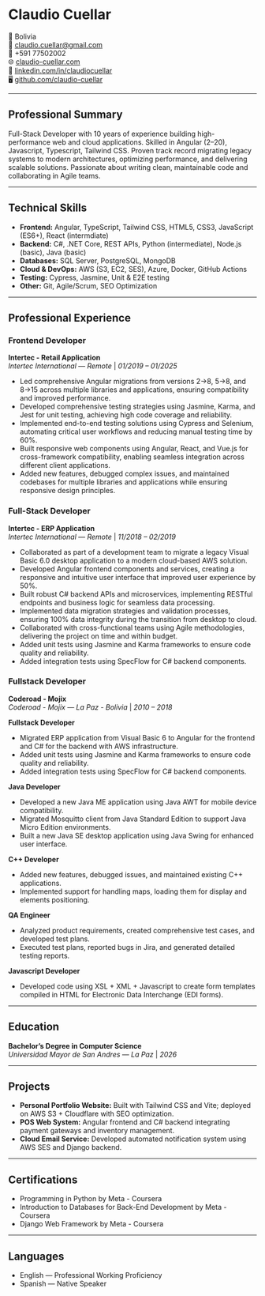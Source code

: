 # Claudio Cuellar

📍 Bolivia  
📧 claudio.cuellar@gmail.com  
📱 +591 77502002  
🌐 [claudio-cuellar.com](https://claudio-cuellar.com)  
💼 [linkedin.com/in/claudiocuellar](https://linkedin.com/in/claudiocuellar)  
🖥 [github.com/claudio-cuellar](https://github.com/claudio-cuellar)

---

## Professional Summary

Full-Stack Developer with 10 years of experience building high-performance web and cloud applications. Skilled in Angular (2–20), Javascript, Typescript, Tailwind CSS. Proven track record migrating legacy systems to modern architectures, optimizing performance, and delivering scalable solutions. Passionate about writing clean, maintainable code and collaborating in Agile teams.

---

## Technical Skills

- **Frontend:** Angular, TypeScript, Tailwind CSS, HTML5, CSS3, JavaScript (ES6+), React (intermdiate)    
- **Backend:** C#, .NET Core, REST APIs, Python (intermediate), Node.js (basic), Java (basic)  
- **Databases:** SQL Server, PostgreSQL, MongoDB  
- **Cloud & DevOps:** AWS (S3, EC2, SES), Azure, Docker, GitHub Actions  
- **Testing:** Cypress, Jasmine, Unit & E2E testing  
- **Other:** Git, Agile/Scrum, SEO Optimization  

---

## Professional Experience

### Frontend Developer  
**Intertec - Retail Application**  
*Intertec International* — *Remote* | *01/2019 – 01/2025*  
- Led comprehensive Angular migrations from versions 2→8, 5→8, and 8→15 across multiple libraries and applications, ensuring compatibility and improved performance.  
- Developed comprehensive testing strategies using Jasmine, Karma, and Jest for unit testing, achieving high code coverage and reliability.  
- Implemented end-to-end testing solutions using Cypress and Selenium, automating critical user workflows and reducing manual testing time by 60%.  
- Built responsive web components using Angular, React, and Vue.js for cross-framework compatibility, enabling seamless integration across different client applications.  
- Added new features, debugged complex issues, and maintained codebases for multiple libraries and applications while ensuring responsive design principles.

### Full-Stack Developer  
**Intertec - ERP Application**  
*Intertec International* — *Remote* | *11/2018 – 02/2019*  
- Collaborated as part of a development team to migrate a legacy Visual Basic 6.0 desktop application to a modern cloud-based AWS solution.  
- Developed Angular frontend components and services, creating a responsive and intuitive user interface that improved user experience by 50%.  
- Built robust C# backend APIs and microservices, implementing RESTful endpoints and business logic for seamless data processing.  
- Implemented data migration strategies and validation processes, ensuring 100% data integrity during the transition from desktop to cloud.  
- Collaborated with cross-functional teams using Agile methodologies, delivering the project on time and within budget.
- Added unit tests using Jasmine and Karma frameworks to ensure code quality and reliability.  
- Added integration tests using SpecFlow for C# backend components.  

### Fullstack Developer  
**Coderoad - Mojix**  
*Coderoad - Mojix* — *La Paz - Bolivia* | *2010 – 2018*  

**Fullstack Developer**  
- Migrated ERP application from Visual Basic 6 to Angular for the frontend and C# for the backend with AWS infrastructure.  
- Added unit tests using Jasmine and Karma frameworks to ensure code quality and reliability.  
- Added integration tests using SpecFlow for C# backend components.  

**Java Developer**  
- Developed a new Java ME application using Java AWT for mobile device compatibility.  
- Migrated Mosquitto client from Java Standard Edition to support Java Micro Edition environments.  
- Built a new Java SE desktop application using Java Swing for enhanced user interface.  

**C++ Developer**  
- Added new features, debugged issues, and maintained existing C++ applications.  
- Implemented support for handling maps, loading them for display and elements positioning.  

**QA Engineer**  
- Analyzed product requirements, created comprehensive test cases, and developed test plans.  
- Executed test plans, reported bugs in Jira, and generated detailed testing reports.  

**Javascript Developer**  
- Developed code using XSL + XML + Javascript to create form templates compiled in HTML for Electronic Data Interchange (EDI forms).  

---

## Education

**Bachelor’s Degree in Computer Science**  
*Universidad Mayor de San Andres* — *La Paz* | *2026*

---

## Projects

- **Personal Portfolio Website:** Built with Tailwind CSS and Vite; deployed on AWS S3 + Cloudflare with SEO optimization.  
- **POS Web System:** Angular frontend and C# backend integrating payment gateways and inventory management.  
- **Cloud Email Service:** Developed automated notification system using AWS SES and Django backend.

---

## Certifications

- Programming in Python by Meta - Coursera  
- Introduction to Databases for Back-End Development by Meta - Coursera  
- Django Web Framework by Meta - Coursera

---

## Languages

- English — Professional Working Proficiency  
- Spanish — Native Speaker
